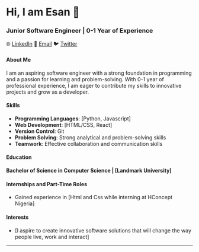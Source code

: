 # Hi, I am Esan 👋
### Junior Software Engineer | 0-1 Year of Experience

🌐 [LinkedIn](www.linkedin.com/in/esan-daniel-995b42212)
📧 [Email](mailto:danielseyi21@gmail.com)
🐦 [Twitter](https://twitter.com/@esanDaniel3)

#### About Me

I am an aspiring software engineer with a strong foundation in programming and a passion for learning and problem-solving. With 0-1 year of professional experience, I am eager to contribute my skills to innovative projects and grow as a developer.

#### Skills

- **Programming Languages**: [Python, Javascript]
- **Web Development**: [HTML/CSS, React]
- **Version Control**: Git
- **Problem Solving**: Strong analytical and problem-solving skills
- **Teamwork**: Effective collaboration and communication skills

#### Education

**Bachelor of Science in Computer Science | [Landmark University]**


#### Internships and Part-Time Roles
- Gained experience in [Html and Css while interning at HConcept Nigeria]

#### Interests

- [I aspire to create innovative software solutions that will change the way people live, work and interact]

---
